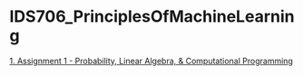 # IDS706_PrinciplesOfMachineLearning


[1. Assignment 1 - Probability, Linear Algebra, & Computational Programming](https://github.com/BarbaraPFloresRios/IDS705_PrinciplesOfMachineLearning/blob/main/Assignment_1.ipynb)
